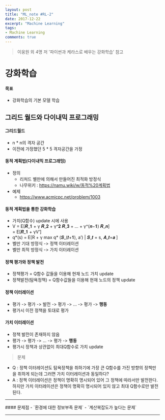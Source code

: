 ```yaml
---
layout: post
title: "ML_note #RL-2"
date: 2017-12-22
excerpt: "Machine Learning"
tags:
- Machine Learning
comments: true
---
```

> 이웅원 외 4명 저 '파이썬과 케라스로 배우는 강화학습' 참고

# 강화학습

#### 목표
- 강화학습의 기본 모델 학습

## 그리드 월드와 다이내믹 프로그래밍
#### 그리드월드
- n * n의 격자 공간
- 이전에 가정했던 5 * 5 격자공간을 가정

#### 동적 계획법(다이내믹 프로그래밍)
- 정의
  - 리처드 벨만에 의해서 만들어진 최적화 방정식
  - 나무위키 : https://namu.wiki/w/동적%20계획법
- 예제
  - https://www.acmicpc.net/problem/1003

#### 동적 계획법을 통한 강화학습
- 가치(Q함수) update 시에 사용
-  V 	=  E[𝑹_𝟏  + γ 𝑹_𝟐 + γ^𝟐 𝑹_𝟑   + … + γ^(𝒏−𝟏) 𝑹_𝒏]<br>
  	=   E[𝑹_𝟏 + γV’]
-  q*(s)  	= E[R + γ max q* (𝑺_(𝒕+𝟏), a’) | 𝑺_𝒕 = s, 𝑨_𝒕=𝒂 ]
- 벨만 기대 방정식 -> 정책 이터레이션
- 벨만 최적 방정식 -> 가치 이터레이션

#### 정책 평가와 정책 발전
- 정책평가 = Q함수 값들을 이용해 현재 노드 가치 update
- 정책발전(탐욕정책) = Q함수값들을 이용해 현재 노드의 정책 update

#### 정책 이터레이션
- 평가 -> 평가 -> 발전 -> 평가 -> ... -> 평가 -> **행동**
- 평가시 이전 정책을 토대로 평가

#### 가치 이터레이션
- 정책 발전이 존재하지 않음
- 평가 -> 평가 ->  ... -> 평가 -> **행동**
-  평가시 정책과 상관없이 최대Q함수로 가치 update

>문제
- Q : 정책 이터레이션도 탐욕정책을 취하기에 가장 큰 Q함수를 가진 방향의 정책만을 취하게 되는데 그러면 가치 이터레이션과 동일하다?
- A : 정책 이터레이션은 정책이 명확히 명시되어 있어 그 정책에 따라서만 발전한다.
하지만 가치 이터레이션은 정책이 명확히 명시되어 있지 않고 최대 Q함수로만 발전된다.


<hr/>
#### 문제점
- `환경에 대한 정보부족 문제`
- `계산복잡도가 높다는 문제`

<hr/>
